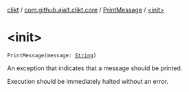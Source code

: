 [clikt](../../index.md) / [com.github.ajalt.clikt.core](../index.md) / [PrintMessage](index.md) / [&lt;init&gt;](./-init-.md)

# &lt;init&gt;

`PrintMessage(message: `[`String`](https://kotlinlang.org/api/latest/jvm/stdlib/kotlin/-string/index.html)`)`

An exception that indicates that a message should be printed.

Execution should be immediately halted without an error.

